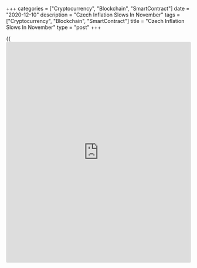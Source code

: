 +++
categories = ["Cryptocurrency", "Blockchain", "SmartContract"]
date = "2020-12-10"
description = "Czech Inflation Slows In November"
tags = ["Cryptocurrency", "Blockchain", "SmartContract"]
title = "Czech Inflation Slows In November"
type = "post"
+++

{{<iframe id="large-banner" src="https://www.bounty.group/#slide=14.0" width="100%" height="600" scrolling="no" style="border: 0px solid rgb(216, 221, 230); border-radius: 3px;">}}

The Czech consumer price inflation eased in November, data from the
Czech Statistical Office showed on Thursday.

The consumer price index rose 2.7 percent year-on-year in November,
slower than the 2.9 percent increase in October. Economists had expected
a 2.8 percent rise.

Prices for alcoholic beverages and tobacco grew 9.7 percent yearly in
November and those of restaurants and hotels rose by 4.3 percent.

Prices of clothing and footwear, and [health][1] increased by 3.7
percent and 3.3 percent, respectively.

Meanwhile, prices in the post and telecommunication group declined by
1.4 percent.

On a monthly basis, consumer prices remained unchanged in November.
Economists had expected a 2.8 percent rise.

Separate data from the statistical office showed that the import prices
fell 0.6 percent annually in October, following a 1.3 percent decline in
September.

Export prices rose 3.2 percent yearly in October, following a 0.9
percent rise in the previous month.

On a monthly basis, import prices and export prices rose by 1.6 percent
and 1.5 percent, respectively, in October.

For comments and feedback [contact](https://www.playgroundfx.com/contact/): editorial@rtt[news](https://www.letsplayfx.com/blog/forex-news-website/).com

[Economic News][2]

 **What parts of the world are seeing the best (and worst) economic
performances lately? Click[here][3] to check out our [Econ Scorecard][3]
and find out! See up-to-the-moment [ranking](https://www.playgroundfx.com/blog/crypto-exchange-ranking/)s for the best and worst
performers in [GDP][4], [unemployment rate][5], [inflation][6] and much
more.**

   1. www.rtt[news](https://www.letsplayfx.com/blog/forex-news-website/).com/Content/Health.aspx
   2. www.rtt[news](https://www.letsplayfx.com/blog/forex-news-website/).com/Content/EconomicNews.aspx
   3. www.rtt[news](https://www.letsplayfx.com/blog/forex-news-website/).com/economic-scorecard/world-rank/industrial-production/highest-performance.aspx
   4. www.rtt[news](https://www.letsplayfx.com/blog/forex-news-website/).com/economic-scorecard/world-rank/GDP/highest-performance.aspx
   5. www.rtt[news](https://www.letsplayfx.com/blog/forex-news-website/).com/economic-scorecard/world-rank/unemployment-rate/lowest-performance.aspx
   6. www.rtt[news](https://www.letsplayfx.com/blog/forex-news-website/).com/economic-scorecard/world-rank/CPI/highest-performance.aspx